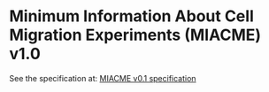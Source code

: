 # Minimum Information About Cell Migration Experiments (MIACME) v1.0

See the specification at: [MIACME v0.1 specification](http://cellmigstandorg.github.io/MIACME/v0.1/spec/)